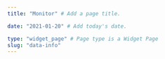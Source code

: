 ```yaml
---
title: "Monitor" # Add a page title.

date: "2021-01-20" # Add today's date.

type: "widget_page" # Page type is a Widget Page
slug: "data-info"
---
```

